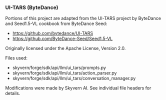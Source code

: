 ### UI-TARS (ByteDance)

Portions of this project are adapted from the UI-TARS project by ByteDance and Seed1.5-VL cookbook from ByteDance Seed:
- https://github.com/bytedance/UI-TARS
- https://github.com/ByteDance-Seed/Seed1.5-VL

Originally licensed under the Apache License, Version 2.0.

Files used:
- skyvern/forge/sdk/api/llm/ui_tars/prompts.py
- skyvern/forge/sdk/api/llm/ui_tars/action_parser.py
- skyvern/forge/sdk/api/llm/ui_tars/conversation_manager.py



Modifications were made by Skyvern AI. See individual file headers for details.
